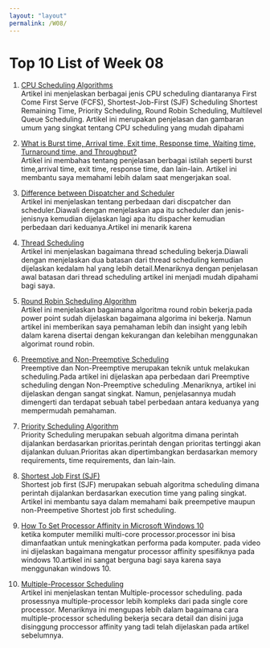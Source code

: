 ```yaml
---
layout: "layout"
permalink: /W08/
---
```


# Top 10 List of Week 08

1. [CPU Scheduling Algorithms](https://www.guru99.com/cpu-scheduling-algorithms.html#7)<br>
Artikel ini menjelaskan berbagai jenis CPU scheduling diantaranya First Come First Serve (FCFS), Shortest-Job-First (SJF) Scheduling
Shortest Remaining Time, Priority Scheduling, Round Robin Scheduling, Multilevel Queue Scheduling. Artikel ini merupakan penjelasan 
dan gambaran umum yang singkat tentang CPU scheduling yang mudah dipahami

2. [What is Burst time, Arrival time, Exit time, Response time, Waiting time, Turnaround time, and Throughput?](https://afteracademy.com/blog/what-is-burst-arrival-exit-response-waiting-turnaround-time-and-throughput)<br>
Artikel ini membahas tentang penjelasan berbagai istilah seperti burst time,arrival time, exit time, response time, dan lain-lain.
Artikel ini membantu saya memahami lebih dalam saat mengerjakan soal.

3. [Difference between Dispatcher and Scheduler](https://www.geeksforgeeks.org/difference-between-dispatcher-and-scheduler/)<br>
Artikel ini menjelaskan tentang perbedaan dari discpatcher dan scheduler.Diawali dengan menjelaskan apa itu scheduler dan
jenis-jenisnya kemudian dijelaskan lagi apa itu dispacher kemudian perbedaan dari keduanya.Artikel ini menarik karena

4. [Thread Scheduling](https://www.geeksforgeeks.org/thread-scheduling/)<br>
Artikel ini menjelaskan bagaimana thread scheduling bekerja.Diawali dengan menjelaskan dua batasan dari thread scheduling
kemudian dijelaskan kedalam hal yang lebih detail.Menariknya dengan penjelasan awal batasan dari thread scheduling
artikel ini menjadi mudah dipahami bagi saya.


5. [Round Robin Scheduling Algorithm](https://www.guru99.com/round-robin-scheduling-example.html)<br>
Artikel ini menjelaskan bagaimana algoritma round robin bekerja.pada power point sudah dijelaskan bagaimana algorima ini bekerja.
Namun artikel ini memberikan saya pemahaman lebih dan insight yang lebih dalam karena disertai dengan kekurangan dan kelebihan
menggunakan algorimat round robin.


6. [Preemptive and Non-Preemptive Scheduling](https://www.tutorialspoint.com/preemptive-and-non-preemptive-scheduling)<br>
Preemptive dan Non-Preemptive merupakan teknik untuk melakukan scheduling.Pada artikel ini dijelaskan apa perbedaan dari
Preemptive scheduling dengan Non-Preemptive scheduling .Menariknya, artikel ini dijelaskan dengan sangat singkat. Namun,
penjelasannya mudah dimengerti dan terdapat sebuah tabel  perbedaan antara keduanya yang mempermudah pemahaman.

7. [Priority Scheduling Algorithm](https://www.guru99.com/priority-scheduling-program.html)<br>
Priority Scheduling merupakan sebuah algoritma dimana perintah dijalankan berdasarkan prioritas.perintah dengan prioritas
tertinggi akan dijalankan duluan.Prioritas akan dipertimbangkan berdasarkan memory requirements, time requirements, dan lain-lain. 


8. [Shortest Job First (SJF)](https://www.guru99.com/shortest-job-first-sjf-scheduling.html)<br>
Shortest job first (SJF) merupakan sebuah algoritma scheduling dimana perintah dijalankan berdasarkan execution time yang paling singkat.
Artikel ini membantu saya dalam memahami baik preempetive maupun non-Preempetive Shortest job first scheduling. 

9. [How To Set Processor Affinity in Microsoft Windows 10](https://www.youtube.com/watch?v=37flYSGOlaA)<br>
ketika komputer memiliki multi-core processor.processor ini bisa dimanfaatkan untuk meningkatkan performa pada komputer.
pada video ini dijelaskan bagaimana mengatur processor affinity spesifiknya pada windows 10.artikel ini sangat berguna bagi saya
karena saya menggunakan windows 10.

10. [Multiple-Processor Scheduling](https://www.geeksforgeeks.org/multiple-processor-scheduling-in-operating-system/)<br>
Artikel ini menjelaskan tentan Multiple-processor scheduling. pada prosessnya multiple-processor lebih kompleks dari pada single core processor.
Menariknya ini mengupas lebih dalam bagaimana cara multiple-processor scheduling bekerja secara detail dan disini juga disinggung proccessor affinity
yang tadi telah dijelaskan pada artikel sebelumnya.
